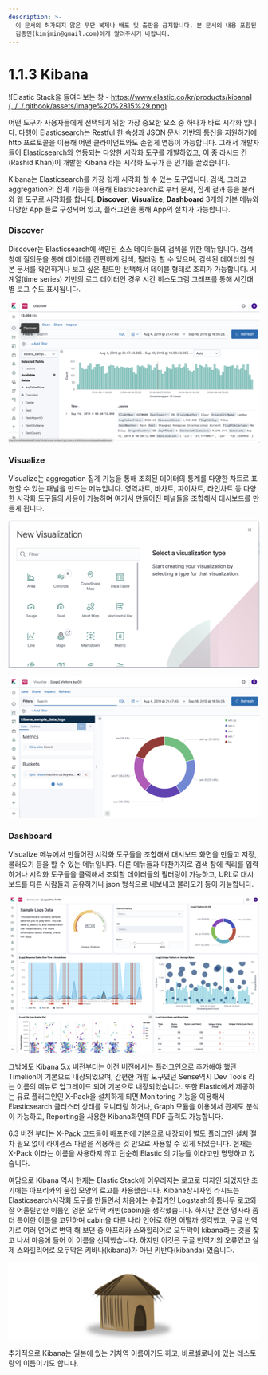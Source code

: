 ```yaml
---
description: >-
  이 문서의 허가되지 않은 무단 복제나 배포 및 출판을 금지합니다. 본 문서의 내용 포함된 자료를 인용하고자 하는 경우 출처를 명시하고
  김종민(kimjmin@gmail.com)에게 알려주시기 바랍니다.
---
```


# 1.1.3 Kibana

![Elastic Stack&#xC744; &#xB4E4;&#xC5EC;&#xB2E4;&#xBCF4;&#xB294; &#xCC3D; - https://www.elastic.co/kr/products/kibana](../../.gitbook/assets/image%20%2815%29.png)

  어떤 도구가 사용자들에게 선택되기 위한 가장 중요한 요소 중 하나가 바로 시각화 입니다. 다행이 Elasticsearch는 Restful 한 속성과 JSON 문서 기반의 통신을 지원하기에 http 프로토콜을 이용해 어떤 클라이언트와도 손쉽게 연동이 가능합니다. 그래서 개발자들이 Elasticsearch와 연동되는 다양한 시각화 도구를 개발하였고, 이 중 라시드 칸\(Rashid Khan\)이 개발한 Kibana 라는 시각화 도구가 큰 인기를 끌었습니다.

  Kibana는 Elasticsearch를 가장 쉽게 시각화 할 수 있는 도구입니다. 검색, 그리고 aggregation의 집계 기능을 이용해 Elasticsearch로 부터 문서, 집계 결과 등을 불러와 웹 도구로 시각화를 합니다. **Discover**, **Visualize**, **Dashboard** 3개의 기본 메뉴와 다양한 App 들로 구성되어 있고, 플러그인을 통해 App의 설치가 가능합니다.

### Discover

  Discover는 Elasticsearch에 색인된 소스 데이터들의 검색을 위한 메뉴입니다. 검색 창에 질의문을 통해 데이터를 간편하게 검색, 필터링 할 수 있으며, 검색된 데이터의 원본 문서를 확인하거나 보고 싶은 필드만 선택해서 테이블 형태로 조회가 가능합니다. 시계열\(time series\) 기반의 로그 데이터인 경우 시간 히스토그램 그래프를 통해 시간대별 로그 수도 표시됩니다.

![Kibana&#xC758; Discover &#xD654;&#xBA74;](../../.gitbook/assets/image.png)

### Visualize

  Visualize는 aggregation 집계 기능을 통해 조회된 데이터의 통계를 다양한 차트로 표현할 수 있는 패널을 만드는 메뉴입니다. 영역차트, 바차트, 파이차트, 라인차트 등 다양한 시각화 도구들의 사용이 가능하며 여기서 만들어진 패널들을 조합해서 대시보드를 만들게 됩니다.

![Visualization &#xC2DC;&#xAC01;&#xD654; &#xB3C4;&#xAD6C; &#xC120;&#xD0DD; &#xD654;&#xBA74;](../../.gitbook/assets/image%20%282%29.png)

![Kibana Visualization&#xC758; &#xD30C;&#xC774;&#xCC28;&#xD2B8; &#xC81C;&#xC791; &#xD654;&#xBA74;](../../.gitbook/assets/image%20%288%29.png)

### Dashboard

  Visualize 메뉴에서 만들어진 시각화 도구들을 조합해서 대시보드 화면을 만들고 저장, 불러오기 등을 할 수 있는 메뉴입니다. 다른 메뉴들과 마찬가지로 검색 창에 쿼리를 입력하거나 시각화 도구들을 클릭해서 조회할 데이터들의 필터링이 가능하고, URL로 대시보드를 다른 사람들과 공유하거나 json 형식으로 내보내고 불러오기 등이 가능합니다.

![Kibana &#xB300;&#xC2DC;&#xBCF4;&#xB4DC; &#xD654;&#xBA74;](../../.gitbook/assets/image%20%2817%29.png)

  그밖에도 Kibana 5.x 버전부터는 이전 버전에서는 플러그인으로 추가해야 했던 Timelion이 기본으로 내장되었으며, 간편한 개발 도구였던 Sense역시 Dev Tools 라는 이름의 메뉴로 업그레이드 되어 기본으로 내장되었습니다. 또한 Elastic에서 제공하는 유료 플러그인인 X-Pack을 설치하게 되면 Monitoring 기능을 이용해서 Elasticsearch 클러스터 상태를 모니터링 하거나, Graph 모듈을 이용해서 관계도 분석이 가능하고, Reporting을 사용한 Kibana화면의 PDF 출력도 가능합니다.

  6.3 버전 부터는 X-Pack 코드들이 배포판에 기본으로 내장되어 별도 플러그인 설치 절차 필요 없이 라이센스 파일을 적용하는 것 만으로 사용할 수 있게 되었습니다. 현재는 X-Pack 이라는 이름을 사용하지 않고 단순히 Elastic 의 기능들 이라고만 명명하고 있습니다.

  여담으로 Kibana 역시 현재는 Elastic Stack에 어우러지는 로고로 디자인 되었지만 초기에는 아프리카의 움집 모양의 로고를 사용했습니다. Kibana창시자인 라시드는 Elasticsearch시각화 도구를 만들면서 처음에는 수집기인 Logstash의 통나무 로고와 잘 어울릴만한 이름인 영문 오두막 캐빈\(cabin\)을 생각했습니다. 하지만 흔한 명사라 좀 더 특이한 이름을 고민하며 cabin을 다른 나라 언어로 하면 어떨까 생각했고, 구글 번역기로 여러 언어로 번역 해 보던 중 아프리카 스와힐리어로 오두막이 kibana라는 것을 찾고 나서 마음에 들어 이 이름을 선택했습니다. 하지만 이것은 구글 번역기의 오류였고 실제 스와힐리어로 오두막은 키바나\(kibana\)가 아닌 키반다\(kibanda\) 였습니다.

![Kibana &#xC758; &#xCD08;&#xAE30; &#xBC84;&#xC804; &#xB85C;&#xACE0;](../../.gitbook/assets/image%20%2821%29.png)

  추가적으로 Kibana는 일본에 있는 기차역 이름이기도 하고, 바르셀로나에 있는 레스토랑의 이름이기도 합니다.

